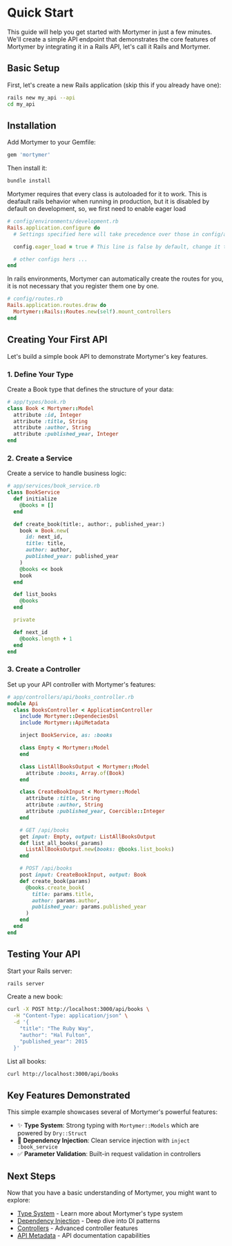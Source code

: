 # Quick Start

This guide will help you get started with Mortymer in just a few minutes.
We'll create a simple API endpoint that demonstrates the core features of Mortymer
by integrating it in a Rails API, let's call it Rails and Mortymer.

## Basic Setup

First, let's create a new Rails application (skip this if you already have one):

```bash
rails new my_api --api
cd my_api
```

## Installation

Add Mortymer to your Gemfile:

```ruby
gem 'mortymer'
```

Then install it:

```bash
bundle install
```

Mortymer requires that every class is autoloaded for it to work. This is deafault rails
behavior when running in production, but it is disabled by default on development, so,
we first need to enable eager load

```ruby
# config/environments/development.rb
Rails.application.configure do
  # Settings specified here will take precedence over those in config/application.rb.

  config.eager_load = true # This line is false by default, change it to true

  # other configs hers ...
end
```

In rails environments, Mortymer can automatically create the routes for you, it is not necessary
that you register them one by one.

```ruby
# config/routes.rb
Rails.application.routes.draw do
  Mortymer::Rails::Routes.new(self).mount_controllers
end
```

## Creating Your First API

Let's build a simple book API to demonstrate Mortymer's key features.

### 1. Define Your Type

Create a Book type that defines the structure of your data:

```ruby
# app/types/book.rb
class Book < Mortymer::Model
  attribute :id, Integer
  attribute :title, String
  attribute :author, String
  attribute :published_year, Integer
end
```

### 2. Create a Service

Create a service to handle business logic:

```ruby
# app/services/book_service.rb
class BookService
  def initialize
    @books = []
  end

  def create_book(title:, author:, published_year:)
    book = Book.new(
      id: next_id,
      title: title,
      author: author,
      published_year: published_year
    )
    @books << book
    book
  end

  def list_books
    @books
  end

  private

  def next_id
    @books.length + 1
  end
end
```

### 3. Create a Controller

Set up your API controller with Mortymer's features:

```ruby
# app/controllers/api/books_controller.rb
module Api
  class BooksController < ApplicationController
    include Mortymer::DependeciesDsl
    include Mortymer::ApiMetadata

    inject BookService, as: :books

    class Empty < Mortymer::Model
    end

    class ListAllBooksOutput < Mortymer::Model
      attribute :books, Array.of(Book)
    end

    class CreateBookInput < Mortymer::Model
      attribute :title, String
      attribute :author, String
      attribute :published_year, Coercible::Integer
    end

    # GET /api/books
    get input: Empty, output: ListAllBooksOutput
    def list_all_books(_params)
      ListAllBooksOutput.new(books: @books.list_books)
    end

    # POST /api/books
    post input: CreateBookInput, output: Book
    def create_book(params)
      @books.create_book(
        title: params.title,
        author: params.author,
        published_year: params.published_year
      )
    end
  end
end
```

## Testing Your API

Start your Rails server:

```bash
rails server
```

Create a new book:

```bash
curl -X POST http://localhost:3000/api/books \
  -H "Content-Type: application/json" \
  -d '{
    "title": "The Ruby Way",
    "author": "Hal Fulton",
    "published_year": 2015
  }'
```

List all books:

```bash
curl http://localhost:3000/api/books
```

## Key Features Demonstrated

This simple example showcases several of Mortymer's powerful features:

- ✨ **Type System**: Strong typing with `Mortymer::Models` which are powered by `Dry::Struct`
- 🔌 **Dependency Injection**: Clean service injection with `inject :book_service`
- ✅ **Parameter Validation**: Built-in request validation in controllers

## Next Steps

Now that you have a basic understanding of Mortymer, you might want to explore:

- [Type System](./type-system.md) - Learn more about Mortymer's type system
- [Dependency Injection](./dependency-injection.md) - Deep dive into DI patterns
- [Controllers](./controllers.md) - Advanced controller features
- [API Metadata](./api-metadata.md) - API documentation capabilities
